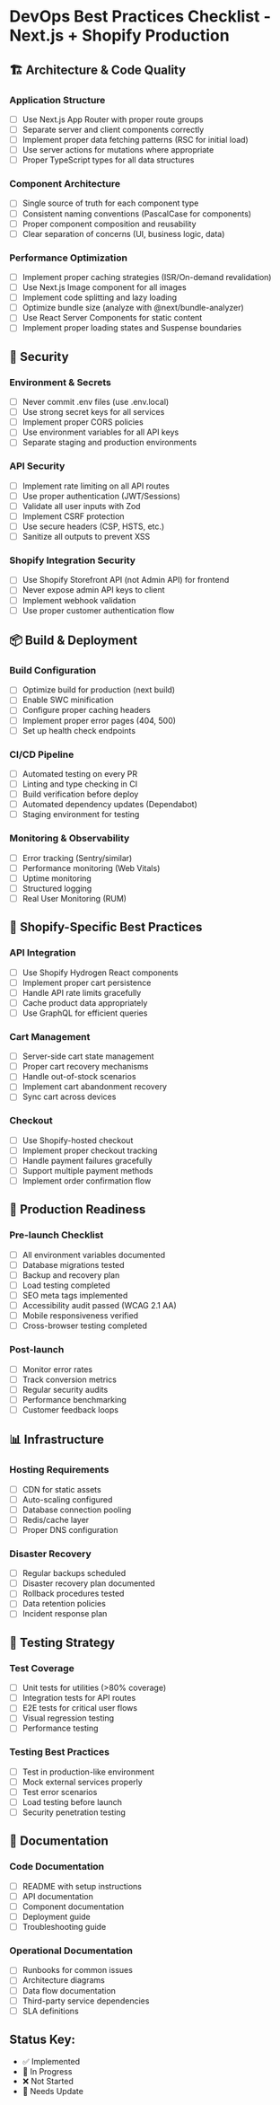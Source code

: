 # DevOps Best Practices Checklist - Next.js + Shopify Production

## 🏗️ Architecture & Code Quality

### Application Structure
- [ ] Use Next.js App Router with proper route groups
- [ ] Separate server and client components correctly
- [ ] Implement proper data fetching patterns (RSC for initial load)
- [ ] Use server actions for mutations where appropriate
- [ ] Proper TypeScript types for all data structures

### Component Architecture  
- [ ] Single source of truth for each component type
- [ ] Consistent naming conventions (PascalCase for components)
- [ ] Proper component composition and reusability
- [ ] Clear separation of concerns (UI, business logic, data)

### Performance Optimization
- [ ] Implement proper caching strategies (ISR/On-demand revalidation)
- [ ] Use Next.js Image component for all images
- [ ] Implement code splitting and lazy loading
- [ ] Optimize bundle size (analyze with @next/bundle-analyzer)
- [ ] Use React Server Components for static content
- [ ] Implement proper loading states and Suspense boundaries

## 🔐 Security

### Environment & Secrets
- [ ] Never commit .env files (use .env.local)
- [ ] Use strong secret keys for all services
- [ ] Implement proper CORS policies
- [ ] Use environment variables for all API keys
- [ ] Separate staging and production environments

### API Security
- [ ] Implement rate limiting on all API routes
- [ ] Use proper authentication (JWT/Sessions)
- [ ] Validate all user inputs with Zod
- [ ] Implement CSRF protection
- [ ] Use secure headers (CSP, HSTS, etc.)
- [ ] Sanitize all outputs to prevent XSS

### Shopify Integration Security
- [ ] Use Shopify Storefront API (not Admin API) for frontend
- [ ] Never expose admin API keys to client
- [ ] Implement webhook validation
- [ ] Use proper customer authentication flow

## 📦 Build & Deployment

### Build Configuration
- [ ] Optimize build for production (next build)
- [ ] Enable SWC minification
- [ ] Configure proper caching headers
- [ ] Implement proper error pages (404, 500)
- [ ] Set up health check endpoints

### CI/CD Pipeline
- [ ] Automated testing on every PR
- [ ] Linting and type checking in CI
- [ ] Build verification before deploy
- [ ] Automated dependency updates (Dependabot)
- [ ] Staging environment for testing

### Monitoring & Observability
- [ ] Error tracking (Sentry/similar)
- [ ] Performance monitoring (Web Vitals)
- [ ] Uptime monitoring
- [ ] Structured logging
- [ ] Real User Monitoring (RUM)

## 🛒 Shopify-Specific Best Practices

### API Integration
- [ ] Use Shopify Hydrogen React components
- [ ] Implement proper cart persistence
- [ ] Handle API rate limits gracefully
- [ ] Cache product data appropriately
- [ ] Use GraphQL for efficient queries

### Cart Management
- [ ] Server-side cart state management
- [ ] Proper cart recovery mechanisms
- [ ] Handle out-of-stock scenarios
- [ ] Implement cart abandonment recovery
- [ ] Sync cart across devices

### Checkout
- [ ] Use Shopify-hosted checkout
- [ ] Implement proper checkout tracking
- [ ] Handle payment failures gracefully
- [ ] Support multiple payment methods
- [ ] Implement order confirmation flow

## 🚀 Production Readiness

### Pre-launch Checklist
- [ ] All environment variables documented
- [ ] Database migrations tested
- [ ] Backup and recovery plan
- [ ] Load testing completed
- [ ] SEO meta tags implemented
- [ ] Accessibility audit passed (WCAG 2.1 AA)
- [ ] Mobile responsiveness verified
- [ ] Cross-browser testing completed

### Post-launch
- [ ] Monitor error rates
- [ ] Track conversion metrics
- [ ] Regular security audits
- [ ] Performance benchmarking
- [ ] Customer feedback loops

## 📊 Infrastructure

### Hosting Requirements
- [ ] CDN for static assets
- [ ] Auto-scaling configured
- [ ] Database connection pooling
- [ ] Redis/cache layer
- [ ] Proper DNS configuration

### Disaster Recovery
- [ ] Regular backups scheduled
- [ ] Disaster recovery plan documented
- [ ] Rollback procedures tested
- [ ] Data retention policies
- [ ] Incident response plan

## 🧪 Testing Strategy

### Test Coverage
- [ ] Unit tests for utilities (>80% coverage)
- [ ] Integration tests for API routes
- [ ] E2E tests for critical user flows
- [ ] Visual regression testing
- [ ] Performance testing

### Testing Best Practices
- [ ] Test in production-like environment
- [ ] Mock external services properly
- [ ] Test error scenarios
- [ ] Load testing before launch
- [ ] Security penetration testing

## 📝 Documentation

### Code Documentation
- [ ] README with setup instructions
- [ ] API documentation
- [ ] Component documentation
- [ ] Deployment guide
- [ ] Troubleshooting guide

### Operational Documentation
- [ ] Runbooks for common issues
- [ ] Architecture diagrams
- [ ] Data flow documentation
- [ ] Third-party service dependencies
- [ ] SLA definitions

## Status Key:
- ✅ Implemented
- 🚧 In Progress  
- ❌ Not Started
- 🔄 Needs Update
